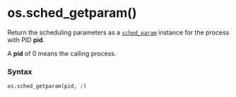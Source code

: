 # os.sched_getparam()

Return the scheduling parameters as a [`sched_param`](/modules/os/sched_param.md) instance for the process with PID **pid**.

A **pid** of 0 means the calling process.

### Syntax

```python
os.sched_getparam(pid, /)
```